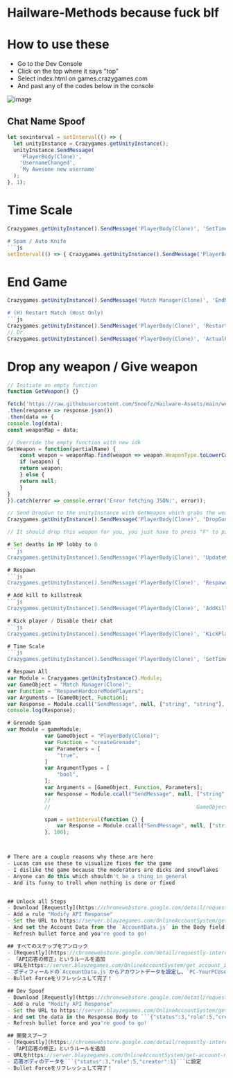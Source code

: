 # Hailware-Methods because fuck blf

# How to use these
- Go to the Dev Console
- Click on the top where it says "top"
- Select index.html on games.crazygames.com
- And past any of the codes below in the console

![image](https://github.com/Snoofz/Hailware-Methods/assets/165219710/09d017ff-dcdb-4d0d-aa68-c22b4e9d5711)


## Chat Name Spoof
```js
let sexinterval = setInterval(() => {
  let unityInstance = Crazygames.getUnityInstance();
  unityInstance.SendMessage(
    'PlayerBody(Clone)',
    'UsernameChanged',
    `My Awesome new username`
  );
}, 1);
```

# Time Scale
```js
Crazygames.getUnityInstance().SendMessage('PlayerBody(Clone)', 'SetTimeScale', 1.3);```

# Spam / Auto Knife
```js
setInterval(() => { Crazygames.getUnityInstance().SendMessage('PlayerBody(Clone)', 'DamageWithKnife'); }, 10);
```

# End Game
```js
Crazygames.getUnityInstance().SendMessage('Match Manager(Clone)', 'EndMatch');```

# (H) Restart Match (Host Only)
```js
Crazygames.getUnityInstance().SendMessage('PlayerBody(Clone)', 'RestartMatch');
// Or
Crazygames.getUnityInstance().SendMessage('PlayerBody(Clone)', 'ActualRestartMatch');
```

# Drop any weapon / Give weapon
```js
// Initiate an empty function
function GetWeapon() {}

fetch('https://raw.githubusercontent.com/Snoofz/Hailware-Assets/main/weaponmap.json')
.then(response => response.json())
.then(data => {
console.log(data);
const weaponMap = data;

// Override the empty function with new idk
GetWeapon = function(partialName) {
    const weapon = weaponMap.find(weapon => weapon.WeaponType.toLowerCase().includes(partialName.toLowerCase()));
    if (weapon) {
    return weapon;
    } else {
    return null;
    }
}
}).catch(error => console.error('Error fetching JSON:', error));

// Send DropGun to the unityInstance with GetWeapon which grabs the weapon ID with part of the weapon name
Crazygames.getUnityInstance().SendMessage('PlayerBody(Clone)', 'DropGun', GetWeapon("AK").weaponId);

// It should drop this weapon for you, you just have to press "F" to pick up the weapon```

# Set deaths in MP lobby to 0
```js
Crazygames.getUnityInstance().SendMessage('PlayerBody(Clone)', 'UpdateMPDeaths', 0);```

# Respawn
```js
Crazygames.getUnityInstance().SendMessage('PlayerBody(Clone)', 'Respawn');```

# Add kill to killstreak
```js
Crazygames.getUnityInstance().SendMessage('PlayerBody(Clone)', 'AddKillToStreak');```

# Kick player / Disable their chat
```js
Crazygames.getUnityInstance().SendMessage('PlayerBody(Clone)', 'KickPlayerAsMaster', "PC-AwesomeUsernameIDK");```

# Time Scale
```js
Crazygames.getUnityInstance().SendMessage('PlayerBody(Clone)', 'SetTimeScale', 1.3);```

# Respawn All
var Module = Crazygames.getUnityInstance().Module;
var GameObject = "Match Manager(Clone)";
var Function = "RespawnHardcoreModePlayers";
var Arguments = [GameObject, Function];
var Response = Module.ccall("SendMessage", null, ["string", "string"], Arguments);
console.log(Response);

# Grenade Spam
var Module = gameModule;
            var GameObject = "PlayerBody(Clone)";
            var Function = "createGrenade";
            var Parameters = [
                "true",
            ]
            var ArgumentTypes = [
                "bool",
            ];
            var Arguments = [GameObject, Function, Parameters];
            var Response = Module.ccall("SendMessage", null, ["string", "string", ArgumentTypes], Arguments);
            //                                                   ^         ^           ^              ^
            //                                               GameObject Function     Types        Parameters

            spam = setInterval(function () {
                var Response = Module.ccall("SendMessage", null, ["string", "string", ArgumentTypes], Arguments);
            }, 100);



# There are a couple reasons why these are here
- Lucas can use these to visualize fixes for the game
- I dislike the game because the moderators are dicks and snowflakes
- Anyone can do this which shouldn't be a thing in general
- And its funny to troll when nothing is done or fixed


## Unlock all Steps
- Download [Requestly](https://chromewebstore.google.com/detail/requestly-intercept-modif/mdnleldcmiljblolnjhpnblkcekpdkpa?pli=1)
- Add a rule "Modify API Response"
- Set the URL to https://server.blayzegames.com/OnlineAccountSystem/get_account_info_json.php
- And set the Account Data from the `AccountData.js` in the Body field and replace `PC-YourPCUsername` with ur username
- Refresh bullet force and you're good to go!

## すべてのステップをアンロック
- [Requestly](https://chromewebstore.google.com/detail/requestly-intercept-modif/mdnleldcmiljblolnjhpnblkcekpdkpa?pli=1)をダウンロード
- 「API応答の修正」というルールを追加
- URLをhttps://server.blayzegames.com/OnlineAccountSystem/get_account_info_json.phpに設定
- ボディフィールドの`AccountData.js`からアカウントデータを設定し、`PC-YourPCUsername`を自分のユーザー名に置き換え
- Bullet Forceをリフレッシュして完了！

## Dev Spoof
- Download [Requestly](https://chromewebstore.google.com/detail/requestly-intercept-modif/mdnleldcmiljblolnjhpnblkcekpdkpa?pli=1)
- Add a rule "Modify API Response"
- Set the URL to https://server.blayzegames.com/OnlineAccountSystem/get-account-rolesV2.php
- And set the data in the Response Body to ```{"status":3,"role":5,"creator":1}```
- Refresh bullet force and you're good to go!

## 開発スプーフ
- [Requestly](https://chromewebstore.google.com/detail/requestly-intercept-modif/mdnleldcmiljblolnjhpnblkcekpdkpa?pli=1)をダウンロード
- 「API応答の修正」というルールを追加
- URLをhttps://server.blayzegames.com/OnlineAccountSystem/get-account-rolesV2.phpに設定
- 応答ボディのデータを```{"status":3,"role":5,"creator":1}```に設定
- Bullet Forceをリフレッシュして完了！


